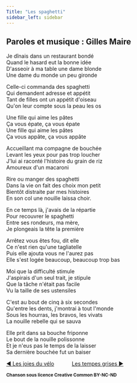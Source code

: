 ```yaml
---
Title: "Les spaghetti"
sidebar_left: sidebar
---
```


## Paroles et musique : Gilles Maire
  
  
Je dînais dans un restaurant bondé  
Quand le hasard eut la bonne idée  
D'asseoir à ma table une dame blonde  
Une dame du monde un peu gironde  
  
Celle-ci commanda des spaghetti  
Qui demandent adresse et appétit  
Tant de filles ont un appétit d'oiseau  
Qu'on leur compte sous la peau les os  
  
  
Une fille qui aime les pâtes  
Ça vous épate, ça vous épate  
Une fille qui aime les pâtes  
Ça vous appâte, ça vous appâte  
  
Accueillant ma compagne de bouchée  
Levant les yeux pour pas trop loucher  
J'lui ai raconté l'histoire du grain de riz  
Amoureux d'un macaroni  
  
Rire ou manger des spaghetti  
Dans la vie on fait des choix mon petit  
Bientôt distraite par mes histoires  
En son col une nouille laissa choir.  
  
En ce temps là, j'avais de la répartie  
Pour recouvrer le spaghetti  
Entre ses rondeurs, ma mère,  
Je plongeais la tête la première  
  
Arrêtez vous êtes fou, dit elle  
Ce n'est rien qu'une tagliatelle  
Puis elle ajouta vous ne l'aurez pas  
Elle s'est logée beaucoup, beaucoup trop bas  
  
Moi que la difficulté stimule  
J'aspirais d'un seul trait, je stipule  
Que la tâche n'était pas facile  
Vu la taille de ses ustensiles  
  
C'est au bout de cinq à six secondes  
Qu'entre les dents, j'montrai à tout l'monde  
Sous les hourras, les bravos, les vivats  
La nouille rebelle qui se sauva  
  
  
Elle prit dans sa bouche friponne  
Le bout de la nouille polissonne  
Et je n'eus pas le temps de la laisser  
Sa dernière bouchée fut un baiser  
  


[ ◀ Les joies du vélo](../les_joies_du_vélo) ​ ​ ​ ​ ​ ​ ​ ​ ​ ​ ​ ​[Les tempes grises ▶](../les_tempes_grises)


<b><sub>Chanson sous licence Creative Common BY-NC-ND</sub></b>
